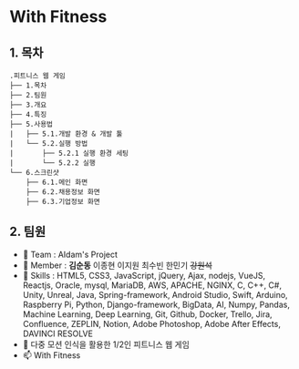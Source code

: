 # With Fitness

## 1. 목차
```
.피트니스 웹 게임
├── 1.목차
├── 2.팀원
├── 3.개요
├── 4.특징
├── 5.사용법
|   ├── 5.1.개발 환경 & 개발 툴
|   └── 5.2.실행 방법
|       ├── 5.2.1 실행 환경 세팅
|       └── 5.2.2 실행
└── 6.스크린샷
    ├── 6.1.메인 화면
    ├── 6.2.채용정보 화면
    ├── 6.3.기업정보 화면
```
## 2. 팀원
- 👋 Team    : AIdam's Project
- 👀 Member  : **김순동** 이종현 이지원 최수빈 한민기 ~~강원석~~ 
- 🌱 Skills : HTML5, CSS3, JavaScript, jQuery, Ajax, nodejs, VueJS, Reactjs, Oracle, mysql, MariaDB, AWS, APACHE, NGINX, C, C++, C#, Unity, Unreal, Java, Spring-framework, Android Studio, Swift, Arduino, Raspberry Pi, Python, Django-framework, BigData, AI, Numpy, Pandas, Machine Learning, Deep Learning, Git, Github, Docker, Trello, Jira, Confluence, ZEPLIN, Notion, Adobe Photoshop, Adobe After Effects, DAVINCI RESOLVE
- 💞️ 다중 모션 인식을 활용한 1/2인 피트니스 웹 게임
- 📫 With Fitness

<!---
jonaheey/with-fit is a ✨ special ✨ repository because its `README.md` (this file) appears on your GitHub profile.
You can click the Preview link to take a look at your changes.
--->
